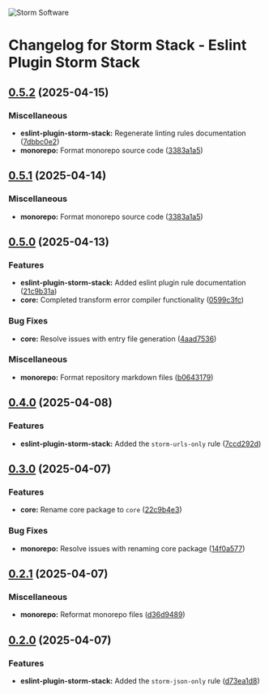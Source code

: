 ![Storm Software](https://public.storm-cdn.com/brand-banner.png)

# Changelog for Storm Stack - Eslint Plugin Storm Stack

## [0.5.2](https://github.com/storm-software/storm-stack/releases/tag/eslint-plugin-storm-stack%400.5.2) (2025-04-15)

### Miscellaneous

- **eslint-plugin-storm-stack:** Regenerate linting rules documentation
  ([7dbbc0e2](https://github.com/storm-software/storm-stack/commit/7dbbc0e2))
- **monorepo:** Format monorepo source code
  ([3383a1a5](https://github.com/storm-software/storm-stack/commit/3383a1a5))

## [0.5.1](https://github.com/storm-software/storm-stack/releases/tag/eslint-plugin-storm-stack%400.5.1) (2025-04-14)

### Miscellaneous

- **monorepo:** Format monorepo source code
  ([3383a1a5](https://github.com/storm-software/storm-stack/commit/3383a1a5))

## [0.5.0](https://github.com/storm-software/storm-stack/releases/tag/eslint-plugin-storm-stack%400.5.0) (2025-04-13)

### Features

- **eslint-plugin-storm-stack:** Added eslint plugin rule documentation
  ([21c9b31a](https://github.com/storm-software/storm-stack/commit/21c9b31a))
- **core:** Completed transform error compiler functionality
  ([0599c3fc](https://github.com/storm-software/storm-stack/commit/0599c3fc))

### Bug Fixes

- **core:** Resolve issues with entry file generation
  ([4aad7536](https://github.com/storm-software/storm-stack/commit/4aad7536))

### Miscellaneous

- **monorepo:** Format repository markdown files
  ([b0643179](https://github.com/storm-software/storm-stack/commit/b0643179))

## [0.4.0](https://github.com/storm-software/storm-stack/releases/tag/eslint-plugin-storm-stack%400.4.0) (2025-04-08)

### Features

- **eslint-plugin-storm-stack:** Added the `storm-urls-only` rule
  ([7ccd292d](https://github.com/storm-software/storm-stack/commit/7ccd292d))

## [0.3.0](https://github.com/storm-software/storm-stack/releases/tag/eslint-plugin-storm-stack%400.3.0) (2025-04-07)

### Features

- **core:** Rename core package to `core`
  ([22c9b4e3](https://github.com/storm-software/storm-stack/commit/22c9b4e3))

### Bug Fixes

- **monorepo:** Resolve issues with renaming core package
  ([14f0a577](https://github.com/storm-software/storm-stack/commit/14f0a577))

## [0.2.1](https://github.com/storm-software/storm-stack/releases/tag/eslint-plugin-storm-stack%400.2.1) (2025-04-07)

### Miscellaneous

- **monorepo:** Reformat monorepo files
  ([d36d9489](https://github.com/storm-software/storm-stack/commit/d36d9489))

## [0.2.0](https://github.com/storm-software/storm-stack/releases/tag/eslint-plugin-storm-stack%400.2.0) (2025-04-07)

### Features

- **eslint-plugin-storm-stack:** Added the `storm-json-only` rule
  ([d73ea1d8](https://github.com/storm-software/storm-stack/commit/d73ea1d8))
